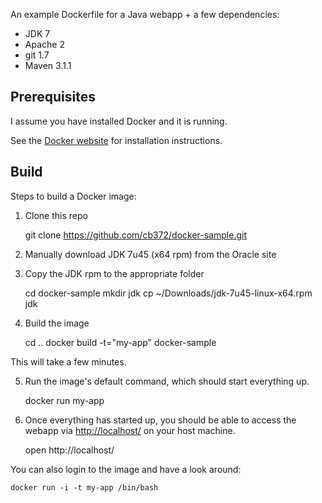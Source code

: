 An example Dockerfile for a Java webapp + a few dependencies:

 * JDK 7
 * Apache 2
 * git 1.7
 * Maven 3.1.1

Prerequisites
-----

I assume you have installed Docker and it is running.

See the [Docker website](http://www.docker.io/gettingstarted/#h_installation) for installation instructions.

Build
-----

Steps to build a Docker image:

1. Clone this repo

    git clone https://github.com/cb372/docker-sample.git

2. Manually download JDK 7u45 (x64 rpm) from the Oracle site

3. Copy the JDK rpm to the appropriate folder

    cd docker-sample
    mkdir jdk
    cp ~/Downloads/jdk-7u45-linux-x64.rpm jdk

4. Build the image

    cd ..
    docker build -t="my-app" docker-sample

This will take a few minutes.

5. Run the image's default command, which should start everything up.

    docker run my-app

6. Once everything has started up, you should be able to access the webapp via [http://localhost/](http://localhost/) on your host machine.

    open http://localhost/

You can also login to the image and have a look around:

    docker run -i -t my-app /bin/bash
